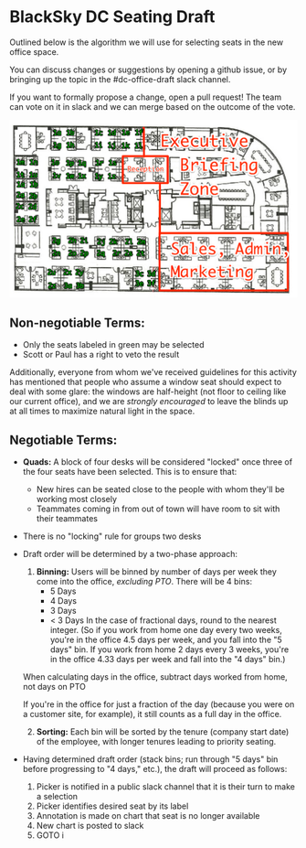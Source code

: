 # BlackSky DC Seating Draft
Outlined below is the algorithm we will use for selecting seats in the new office space.

You can discuss changes or suggestions by opening a github issue, or by bringing up the topic in the #dc-office-draft slack channel.

If you want to formally propose a change, open a pull request! The team can vote on it in slack and we can merge based on the outcome of the vote.

![Labeled floorplan](./labeled_seats.png)

## Non-negotiable Terms:

+ Only the seats labeled in green may be selected
+ Scott or Paul has a right to veto the result

Additionally, everyone from whom we've received guidelines for this activity has mentioned that
people who assume a window seat should expect to deal with some glare:
the windows are half-height (not floor to ceiling like our current
office), and we are *strongly encouraged* to leave the blinds up at all times to
maximize natural light in the space.

## Negotiable Terms:

+ **Quads:** A block of four desks will be considered "locked" once three of the
  four seats have been selected. This is to ensure that:
  - New hires can be seated close to the people with whom they'll be working most closely
  - Teammates coming in from out of town will have room to sit with their teammates

+ There is no "locking" rule for groups two desks

+ Draft order will be determined by a two-phase approach:
  1. **Binning:** Users will be binned by number of days per week they come into the
     office, *excluding PTO*. There will be 4 bins:
      + 5 Days
      + 4 Days
      + 3 Days
      + < 3 Days
    In the case of fractional days, round to the nearest integer.  (So if you work from home one day
    every two weeks, you're in the office 4.5 days per week, and you fall into
    the "5 days" bin.  If you work from home 2 days every 3 weeks, you're in the
    office 4.33 days per week and fall into the "4 days" bin.)

    When calculating days in the office, subtract days worked from home, not
    days on PTO

    If you're in the office for just a fraction of the day (because you were on
    a customer site, for example), it still counts as a full day in the office.

  2. **Sorting:** Each bin will be sorted by the tenure (company start date) of the employee,
     with longer tenures leading to priority seating.

+ Having determined draft order (stack bins; run through "5 days" bin before
  progressing to "4 days," etc.), the draft will proceed as follows:
  1. Picker is notified in a public slack channel that it is their turn to
     make a selection
  2. Picker identifies desired seat by its label
  3. Annotation is made on chart that seat is no longer available
  4. New chart is posted to slack
  5. GOTO i
